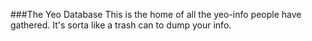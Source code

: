 ###The Yeo Database
This is the home of all the yeo-info people have gathered. It's sorta like a trash can to dump your info.
